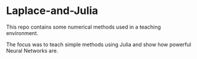 # Laplace-and-Julia
This repo contains some numerical methods used in a teaching environment.

The focus was to teach simple methods using Julia and show how powerful Neural Networks are.
